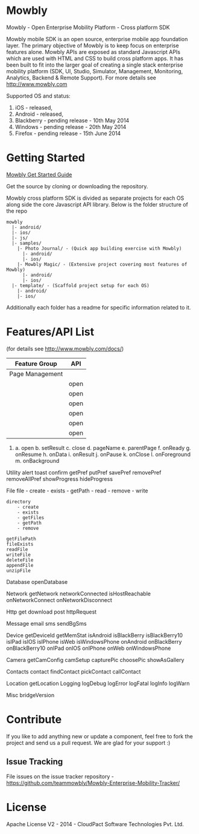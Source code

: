 Mowbly
======

Mowbly - Open Enterprise Mobility Platform - Cross platform SDK

Mowbly mobile SDK is an open source, enterprise mobile app foundation layer. The primary objective of Mowbly is to keep focus on enterprise features alone. Mowbly APIs are exposed as standard Javascript APIs which are used with HTML and CSS to build cross platform apps. It has been built to fit into the larger goal of creating a single stack enterprise mobility platform (SDK, UI, Studio, Simulator, Management, Monitoring, Analytics, Backend & Remote Support). For more details see http://www.mowbly.com

Supported OS and status: 

1. iOS - released,
2. Android - released, 
3. Blackberry - pending release - 10th May 2014
4. Windows - pending release - 20th May 2014
5. Firefox - pending release - 15th June 2014


Getting Started
==========

[Mowbly Get Started Guide](http://www.mowbly.com/docs/#/open/getting-started/index.html)

Get the source by cloning or downloading the repository.

Mowbly cross platform SDK is divided as separate projects for each OS along side the core Javascript API library. Below is the folder structure of the repo

    mowbly
      |- android/
      |- ios/
      |- js/
      |- samples/
        |- Photo Journal/ - (Quick app building exercise with Mowbly)
          |- android/
          |- ios/
        |- Mowbly Magic/ - (Extensive project covering most features of Mowbly)
          |- android/
          |- ios/
      |- template/ - (Scaffold project setup for each OS)
        |- android/
        |- ios/

Additionally each folder has a readme for specific information related to it.

Features/API List
============
(for details see http://www.mowbly.com/docs/)

| Feature Group | API           |
| ------------- |:-------------:|
| Page Management   |               |
|                   | open          |
|                   | open          |
|                   | open          |
|                   | open          |
|                   | open          |
|                   | open          |
1. 
    a. open
    b. setResult
    c. close
    d. pageName
    e. parentPage
    f. onReady
    g. onResume
    h. onData
    i. onResult
    j. onPause
    k. onClose
    l. onForeground
    m. onBackground

Utility
    alert
    toast
    confirm
    getPref
    putPref
    savePref
    removePref
    removeAllPref
    showProgress
    hideProgress

File
    file
        - create
        - exists
        - getPath
        - read
        - remove
        - write
    
    directory
        - create
        - exists
        - getFiles
        - getPath
        - remove

    getFilePath
    fileExists
    readFile
    writeFile
    deleteFile
    appendFile
    unzipFile

Database
    openDatabase

Network
    getNetwork
    networkConnected
    isHostReachable
    onNetworkConnect
    onNetworkDisconnect

Http
    get
    download
    post
    httpRequest

Message
    email
    sms
    sendBgSms

Device
    getDeviceId
    getMemStat
    isAndroid
    isBlackBerry
    isBlackBerry10
    isIPad
    isIOS
    isIPhone
    isWeb
    isWindowsPhone
    onAndroid
    onBlackBerry
    onBlackBerry10
    onIPad
    onIOS
    onIPhone
    onWeb
    onWindowsPhone

Camera
    getCamConfig
    camSetup
    capturePic
    choosePic
    showAsGallery

Contacts
    contact
    findContact
    pickContact
    callContact

Location
    getLocation
    Logging
    logDebug
    logError
    logFatal
    logInfo
    logWarn

Misc
    bridgeVersion


Contribute
========

If you like to add anything new or update a component, feel free to fork the project and send us a pull request. We are glad for your support :)

Issue Tracking
-----------

File issues on the issue tracker repository - https://github.com/teammowbly/Mowbly-Enterprise-Mobility-Tracker/

License
=======

Apache License V2 - 2014 - CloudPact Software Technologies Pvt. Ltd.
